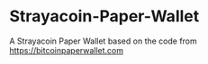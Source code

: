 # Strayacoin-Paper-Wallet
A Strayacoin Paper Wallet based on the code from https://bitcoinpaperwallet.com
